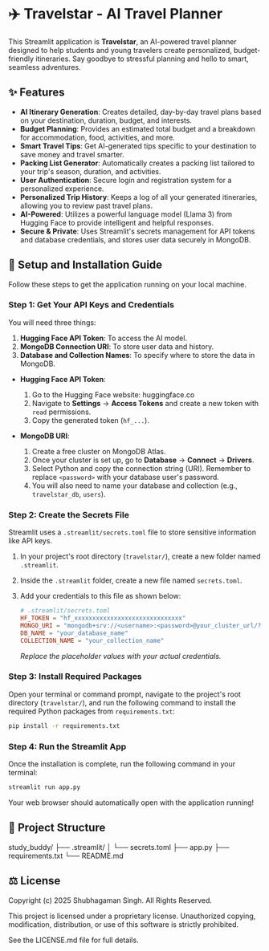 # ✈️ Travelstar - AI Travel Planner

This Streamlit application is **Travelstar**, an AI-powered travel planner designed to help students and young travelers create personalized, budget-friendly itineraries. Say goodbye to stressful planning and hello to smart, seamless adventures.

## ✨ Features

- **AI Itinerary Generation**: Creates detailed, day-by-day travel plans based on your destination, duration, budget, and interests.
- **Budget Planning**: Provides an estimated total budget and a breakdown for accommodation, food, activities, and more.
- **Smart Travel Tips**: Get AI-generated tips specific to your destination to save money and travel smarter.
- **Packing List Generator**: Automatically creates a packing list tailored to your trip's season, duration, and activities.
- **User Authentication**: Secure login and registration system for a personalized experience.
- **Personalized Trip History**: Keeps a log of all your generated itineraries, allowing you to review past travel plans.
- **AI-Powered**: Utilizes a powerful language model (Llama 3) from Hugging Face to provide intelligent and helpful responses.
- **Secure & Private**: Uses Streamlit's secrets management for API tokens and database credentials, and stores user data securely in MongoDB.

## 🚀 Setup and Installation Guide

Follow these steps to get the application running on your local machine.

### Step 1: Get Your API Keys and Credentials

You will need three things:
1.  **Hugging Face API Token**: To access the AI model.
2.  **MongoDB Connection URI**: To store user data and history.
3.  **Database and Collection Names**: To specify where to store the data in MongoDB.

*   **Hugging Face API Token**:
    1.  Go to the Hugging Face website: huggingface.co
    2.  Navigate to **Settings** -> **Access Tokens** and create a new token with `read` permissions.
    3.  Copy the generated token (`hf_...`).

*   **MongoDB URI**:
    1.  Create a free cluster on MongoDB Atlas.
    2.  Once your cluster is set up, go to **Database** -> **Connect** -> **Drivers**.
    3.  Select Python and copy the connection string (URI). Remember to replace `<password>` with your database user's password.
    4.  You will also need to name your database and collection (e.g., `travelstar_db`, `users`).

### Step 2: Create the Secrets File

Streamlit uses a `.streamlit/secrets.toml` file to store sensitive information like API keys.

1.  In your project's root directory (`travelstar/`), create a new folder named `.streamlit`.
2.  Inside the `.streamlit` folder, create a new file named `secrets.toml`.
3.  Add your credentials to this file as shown below:

    ```toml
    # .streamlit/secrets.toml
    HF_TOKEN = "hf_xxxxxxxxxxxxxxxxxxxxxxxxxxxxxx"
    MONGO_URI = "mongodb+srv://<username>:<password>@your_cluster_url/?retryWrites=true&w=majority"
    DB_NAME = "your_database_name"
    COLLECTION_NAME = "your_collection_name"
    ```
    *Replace the placeholder values with your actual credentials.*

### Step 3: Install Required Packages

Open your terminal or command prompt, navigate to the project's root directory (`travelstar/`), and run the following command to install the required Python packages from `requirements.txt`:

```bash
pip install -r requirements.txt
```

### Step 4: Run the Streamlit App

Once the installation is complete, run the following command in your terminal:

```bash
streamlit run app.py
```

Your web browser should automatically open with the application running!

## 📁 Project Structure
study_buddy/
├── .streamlit/
│   └── secrets.toml
├── app.py
├── requirements.txt
└── README.md


## ⚖️ License

Copyright (c) 2025 Shubhagaman Singh. All Rights Reserved.

This project is licensed under a proprietary license. Unauthorized copying, modification, distribution, or use of this software is strictly prohibited.

See the LICENSE.md file for full details.